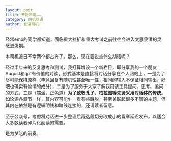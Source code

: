 ```yaml
---
layout: post
title: 开始吟唱……
category: 司机呓语
author: 北辕司机
---
```


经常emo的同学都知道，面临重大挫折和重大考试之前往往会进入文思泉涌的灵感迸发期。

本司机近日不幸两个都占齐了。那么，现在要说点什么胡话呢？

经过半年来的反复思考和测试，我打算增设一个新栏目，即分享我的一个朋友August和gpt有价值的对谈。形式基本是直接将对话分享在个人网站上，一是为了尽可能保持原样（毕竟回复有随机性甚至唯一性，相同的输入不保证相同输出，好吧也确实有偷懒的成分），二是为了服务于大家了解我用该工具提问、思考、追问的方式，三是（端坐，正色道）**为了致敬孔子、柏拉图等先贤采用对话体的传统**。如论语各章节一样，其内容可能乍一看有些跳脱，甚至关联起很多不同的主题，但其内在依然是有逻辑明线和暗线连接的，还请读者留意。

至于​公众号，考虑将对话进一步整理后再选段切分改成小的篇章延迟发布，以适合大多数读者碎片化阅读的需要。

是为梦呓的前奏。